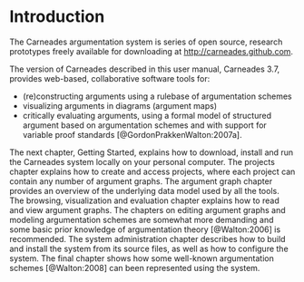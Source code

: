 
# Introduction

The Carneades argumentation system is series of open source, research
prototypes freely available for downloading at
<http://carneades.github.com>.

The version of Carneades described in this user manual, Carneades 3.7,
provides web-based, collaborative software tools for:

- (re)constructing arguments using a rulebase of argumentation schemes
- visualizing arguments in diagrams (argument maps)
- critically evaluating arguments, using a formal model of structured
  argument based on argumentation schemes and with support for
  variable proof standards [@GordonPrakkenWalton:2007a].

<!--
- serializing and interchanging arguments using our own Carneades
  Argument Format (CAF) as well as the Argument Interchange Format
  (AIF)
-->

The next chapter, Getting Started, explains how to download, install
and run the Carneades system locally on your personal computer. The
projects chapter explains how to create and access projects, where
each project can contain any number of argument graphs. The argument
graph chapter provides an overview of the underlying data model used
by all the tools. The browsing, visualization and evaluation chapter
explains how to read and view argument graphs. The chapters on editing
argument graphs and modeling argumentation schemes are somewhat more
demanding and some basic prior knowledge of argumentation theory
[@Walton:2006] is recommended. The system administration chapter
describes how to build and install the system from its source files,
as well as how to configure the system. The final chapter shows how
some well-known argumentation schemes [@Walton:2008] can been
represented using the system.
